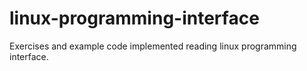 # linux-programming-interface
Exercises and example code implemented reading linux programming interface.
